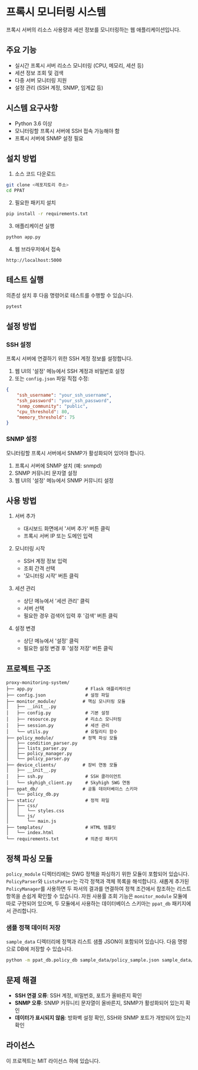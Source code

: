 # 프록시 모니터링 시스템

프록시 서버의 리소스 사용량과 세션 정보를 모니터링하는 웹 애플리케이션입니다.

## 주요 기능

- 실시간 프록시 서버 리소스 모니터링 (CPU, 메모리, 세션 등)
- 세션 정보 조회 및 검색
- 다중 서버 모니터링 지원
- 설정 관리 (SSH 계정, SNMP, 임계값 등)

## 시스템 요구사항

- Python 3.6 이상
- 모니터링할 프록시 서버에 SSH 접속 가능해야 함
- 프록시 서버에 SNMP 설정 필요

## 설치 방법

1. 소스 코드 다운로드
```bash
git clone <레포지토리 주소>
cd PPAT
```

2. 필요한 패키지 설치
```bash
pip install -r requirements.txt
```

3. 애플리케이션 실행
```bash
python app.py
```

4. 웹 브라우저에서 접속
```
http://localhost:5000
```

## 테스트 실행

의존성 설치 후 다음 명령어로 테스트를 수행할 수 있습니다.
```bash
pytest
```

## 설정 방법

### SSH 설정

프록시 서버에 연결하기 위한 SSH 계정 정보를 설정합니다.

1. 웹 UI의 '설정' 메뉴에서 SSH 계정과 비밀번호 설정
2. 또는 `config.json` 파일 직접 수정:
```json
{
    "ssh_username": "your_ssh_username",
    "ssh_password": "your_ssh_password",
    "snmp_community": "public",
    "cpu_threshold": 80,
    "memory_threshold": 75
}
```

### SNMP 설정

모니터링할 프록시 서버에서 SNMP가 활성화되어 있어야 합니다.

1. 프록시 서버에 SNMP 설치 (예: snmpd)
2. SNMP 커뮤니티 문자열 설정
3. 웹 UI의 '설정' 메뉴에서 SNMP 커뮤니티 설정

## 사용 방법

1. 서버 추가
   - 대시보드 화면에서 '서버 추가' 버튼 클릭
   - 프록시 서버 IP 또는 도메인 입력

2. 모니터링 시작
   - SSH 계정 정보 입력
   - 조회 간격 선택
   - '모니터링 시작' 버튼 클릭

3. 세션 관리
   - 상단 메뉴에서 '세션 관리' 클릭
   - 서버 선택
   - 필요한 경우 검색어 입력 후 '검색' 버튼 클릭

4. 설정 변경
   - 상단 메뉴에서 '설정' 클릭
   - 필요한 설정 변경 후 '설정 저장' 버튼 클릭

## 프로젝트 구조

```
proxy-monitoring-system/
├── app.py                    # Flask 애플리케이션
├── config.json               # 설정 파일
├── monitor_module/          # 핵심 모니터링 모듈
│   ├── __init__.py
│   ├── config.py             # 기본 설정
│   ├── resource.py           # 리소스 모니터링
│   ├── session.py            # 세션 관리
│   └── utils.py              # 유틸리티 함수
├── policy_module/           # 정책 파싱 모듈
│   ├── condition_parser.py
│   ├── lists_parser.py
│   ├── policy_manager.py
│   └── policy_parser.py
├── device_clients/          # 장비 연동 모듈
│   ├── __init__.py
│   ├── ssh.py                # SSH 클라이언트
│   └── skyhigh_client.py     # Skyhigh SWG 연동
├── ppat_db/                 # 공통 데이터베이스 스키마
│   └── policy_db.py
├── static/                   # 정적 파일
│   ├── css/
│   │   └── styles.css
│   └── js/
│       └── main.js
├── templates/                # HTML 템플릿
│   └── index.html
└── requirements.txt          # 의존성 패키지
```

## 정책 파싱 모듈

`policy_module` 디렉터리에는 SWG 정책을 파싱하기 위한 모듈이 포함되어 있습니다.
`PolicyParser`와 `ListsParser`는 각각 정책과 객체 목록을 해석합니다.
새롭게 추가된 `PolicyManager`를 사용하면 두 파서의 결과를 연결하여
정책 조건에서 참조하는 리스트 항목을 손쉽게 확인할 수 있습니다.
자원 사용률 조회 기능은 `monitor_module` 모듈에 따로 구현되어 있으며,
두 모듈에서 사용하는 데이터베이스 스키마는 `ppat_db` 패키지에서 관리합니다.

### 샘플 정책 데이터 저장

`sample_data` 디렉터리에 정책과 리스트 샘플 JSON이 포함되어 있습니다. 다음 명령으로
DB에 저장할 수 있습니다.

```bash
python -m ppat_db.policy_db sample_data/policy_sample.json sample_data/lists_sample.json
```

## 문제 해결

* **SSH 연결 오류**: SSH 계정, 비밀번호, 포트가 올바른지 확인
* **SNMP 오류**: SNMP 커뮤니티 문자열이 올바른지, SNMP가 활성화되어 있는지 확인
* **데이터가 표시되지 않음**: 방화벽 설정 확인, SSH와 SNMP 포트가 개방되어 있는지 확인

## 라이선스

이 프로젝트는 MIT 라이선스 하에 있습니다.
